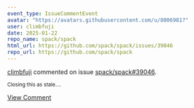 ```yaml
---
event_type: IssueCommentEvent
avatar: "https://avatars.githubusercontent.com/u/8006981?"
user: climbfuji
date: 2025-01-22
repo_name: spack/spack
html_url: https://github.com/spack/spack/issues/39046
repo_url: https://github.com/spack/spack
---
```


<a href='https://github.com/climbfuji' target='_blank'>climbfuji</a> commented on issue <a href='https://github.com/spack/spack/issues/39046' target='_blank'>spack/spack#39046</a>.

<small>Closing this as stale....</small>

<a href='https://github.com/spack/spack/issues/39046' target='_blank'>View Comment</a>
